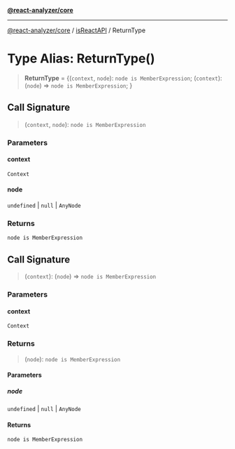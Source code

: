 [**@react-analyzer/core**](../../../../README.md)

***

[@react-analyzer/core](../../../../README.md) / [isReactAPI](../README.md) / ReturnType

# Type Alias: ReturnType()

> **ReturnType** = \{(`context`, `node`): `node is MemberExpression`; (`context`): (`node`) => `node is MemberExpression`; \}

## Call Signature

> (`context`, `node`): `node is MemberExpression`

### Parameters

#### context

`Context`

#### node

`undefined` | `null` | `AnyNode`

### Returns

`node is MemberExpression`

## Call Signature

> (`context`): (`node`) => `node is MemberExpression`

### Parameters

#### context

`Context`

### Returns

> (`node`): `node is MemberExpression`

#### Parameters

##### node

`undefined` | `null` | `AnyNode`

#### Returns

`node is MemberExpression`
